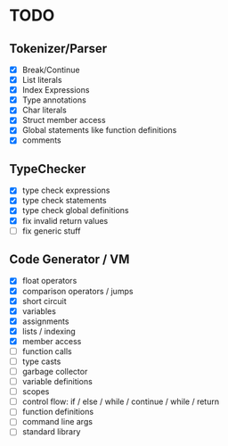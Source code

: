 # TODO
## Tokenizer/Parser
- [x] Break/Continue
- [x] List literals 
- [x] Index Expressions
- [x] Type annotations
- [x] Char literals
- [x] Struct member access 
- [x] Global statements like function definitions 
- [x] comments

## TypeChecker
- [x] type check expressions
- [x] type check statements 
- [x] type check global definitions 
- [x] fix invalid return values
- [ ] fix generic stuff

## Code Generator / VM
- [x] float operators
- [x] comparison operators / jumps
- [x] short circuit
- [x] variables
- [x] assignments
- [x] lists / indexing
- [x] member access
- [ ] function calls 
- [ ] type casts
- [ ] garbage collector
- [ ] variable definitions
- [ ] scopes
- [ ] control flow: if / else / while / continue / while / return
- [ ] function definitions
- [ ] command line args 
- [ ] standard library
